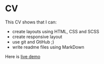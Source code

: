 # CV

This CV shows that I can:
* create layouts using HTML, CSS and SCSS
* create responsive layout
* use git and GtiHub ;)
* write readme files using MarkDown

Here is [live demo](https://orr888.github.io/simple-cv/)
